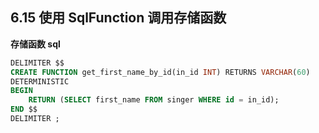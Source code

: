 ## 6.15 使用 SqlFunction 调用存储函数
**存储函数 sql** 
```sql
DELIMITER $$
CREATE FUNCTION get_first_name_by_id(in_id INT) RETURNS VARCHAR(60)
DETERMINISTIC
BEGIN
	RETURN (SELECT first_name FROM singer WHERE id = in_id);
END $$
DELIMITER ;
```
